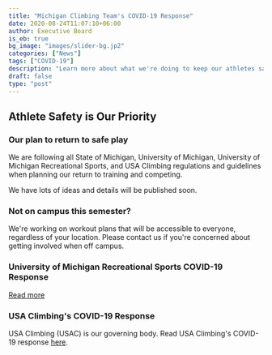 ```yaml
---
title: "Michigan Climbing Team's COVID-19 Response"
date: 2020-08-24T11:07:10+06:00
author: Executive Board
is_eb: true
bg_image: "images/slider-bg.jp2"
categories: ["News"]
tags: ["COVID-19"]
description: "Learn more about what we're doing to keep our athletes safe. We are following all State of Michigan, University of Michigan, University of Michigan Recreational Sports, and USA Climbing regulations and guidelines when planning our return to training and competing."
draft: false
type: "post"
---
```


## Athlete Safety is Our Priority

### Our plan to return to safe play

We are following all State of Michigan, University of Michigan, University of Michigan Recreational Sports, and USA Climbing regulations and guidelines when planning our return to training and competing.

We have lots of ideas and details will be published soon.

### Not on campus this semester?

We're working on workout plans that will be accessible to everyone, regardless of your location. Please contact us if you're concerned about getting involved when off campus.

### University of Michigan Recreational Sports COVID-19 Response

<a href="https://recsports.umich.edu/covid-19-updates/">Read more</a>

### USA Climbing's COVID-19 Response

USA Climbing (USAC) is our governing body. Read USA Climbing's COVID-19 response <a href="http://www.usaclimbing.org/Media/USA_Climbing_News/USA_Climbing_Announces_Additional_Event_Cancellations.htm">here</a>.
